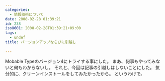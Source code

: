 ```yaml
---
categories:
  - 情報技術について
date: 2008-02-28 01:39:21
id: 238
iso8601: 2008-02-28T01:39:21+09:00
tags:
  - undef
title: バージョンアップならびに引越し

---
```


<p>Mobable Typeのバージョン4にトライする事にした。
まあ、何事もやってみないと何もわからないし。
それと、今回は記事の引越しはしないことにした。
気分的に、クリーンインストールをしてみたかったから。
というわけで。</p>
    	